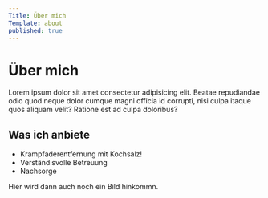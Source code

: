```yaml
---
Title: Über mich
Template: about
published: true
---
```


# &Uuml;ber mich

Lorem ipsum dolor sit amet consectetur adipisicing elit. Beatae repudiandae odio quod neque dolor cumque magni officia id corrupti, nisi culpa itaque quos aliquam velit? Ratione est ad culpa doloribus?

## Was ich anbiete

- Krampfaderentfernung mit Kochsalz!
- Verst&auml;ndisvolle Betreuung
- Nachsorge

Hier wird dann auch noch ein Bild hinkommn.